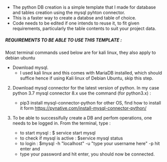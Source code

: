 - The python DB creation is a simple template that I made for database and tables creation using the mysql pyhton connector.
- This is a faster way to create a databse and table of choice.
- Code needs to be edited if one intends to reuse it, to fit given requirements, particularly the table contents to suit your project data.


##### REQUIREMENTS TO BE ABLE TO USE THIS TEMPLATE : 
Most terminal commands used below are for kali linux, they also apply to debian ubuntu
  -  Download mysql.
       - I used kali linux and this comes with MariaDB installed, which should suffice hence if using Kali linux of Debian Ubuntu, skip this step.
  2. Download mysql connector for the latest version of python. In my case python 3.7 mysql connector 8.x
      use the command (for python3.x)  : 
       - pip3 install mysql-connector-python
      for other OS, find how to install it form https://pynative.com/install-mysql-connector-python/
     
  3. To be able to successifully create a DB and perfom operations, one needs to be logged in. From the terminal, type :
      - to start mysql : $ service start mysql
      - to check if mysql is active : $service mysql status
      - to login : $mysql -h "localhost" -u "type your username here" -p hit enter and 
      - type your password and hit enter, you should now be connected.
      
      
